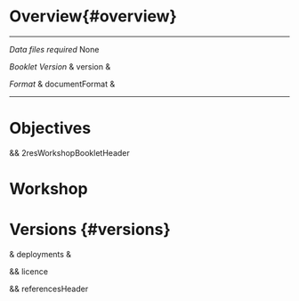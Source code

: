 # Overview{#overview}

-----------------------  -------------------------------------
*Data files required*    None           

*Booklet Version*        & version &

*Format*                 & documentFormat &

-----------------------  -------------------------------------

# Objectives

&& 2resWorkshopBookletHeader

# Workshop

# Versions {#versions}

& deployments &

&& licence

&& referencesHeader
